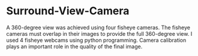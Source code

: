 # Surround-View-Camera
A 360-degree view was achieved using four fisheye cameras. The fisheye cameras must overlap in their images to provide the full 360-degree view. I used 4 fisheye webcams using python programming. Camera calibration plays an important role in the quality of the final image.
